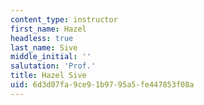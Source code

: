 ```yaml
---
content_type: instructor
first_name: Hazel
headless: true
last_name: Sive
middle_initial: ''
salutation: 'Prof.'
title: Hazel Sive
uid: 6d3d07fa-9ce9-1b97-95a5-fe447853f08a
---
```

